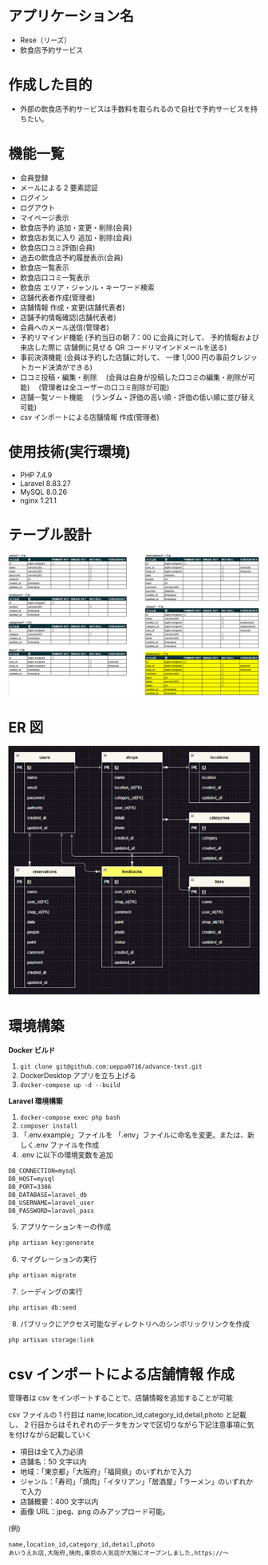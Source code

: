 # アプリケーション名

- Rese（リーズ）
- 飲食店予約サービス

# 作成した目的

- 外部の飲食店予約サービスは手数料を取られるので自社で予約サービスを持ちたい。

# 機能一覧

- 会員登録
- メールによる 2 要素認証
- ログイン
- ログアウト
- マイページ表示
- 飲食店予約 追加・変更・削除(会員)
- 飲食店お気に入り 追加・削除(会員)
- 飲食店口コミ評価(会員)
- 過去の飲食店予約履歴表示(会員)
- 飲食店一覧表示
- 飲食店口コミ一覧表示
- 飲食店 エリア・ジャンル・キーワード検索
- 店舗代表者作成(管理者)
- 店舗情報 作成・変更(店舗代表者)
- 店舗予約情報確認(店舗代表者)
- 会員へのメール送信(管理者)
- 予約リマインド機能
  (予約当日の朝 7：00 に会員に対して、
  予約情報および来店した際に
  店舗側に見せる QR コードリマインドメールを送る)
- 事前決済機能
  (会員は予約した店舗に対して、
  一律 1,000 円の事前クレジットカード決済ができる)
  <!-- Pro入会テストにて追加 -->
- 口コミ投稿・編集・削除
  　(会員は自身が投稿した口コミの編集・削除が可能)
  　(管理者は全ユーザーの口コミ削除が可能)
- 店舗一覧ソート機能
  　(ランダム・評価の高い順・評価の低い順に並び替え可能)
- csv インポートによる店舗情報 作成(管理者)

# 使用技術(実行環境)

- PHP 7.4.9
- Laravel 8.83.27
- MySQL 8.0.26
- nginx 1.21.1

# テーブル設計

<!-- Pro入会テストにて修正 -->

![alt text](image_table_pro.png)

# ER 図

<!-- Pro入会テストにて修正 -->

![alt text](image_er_pro.png)

# 環境構築

**Docker ビルド**

1. `git clone git@github.com:ueppa0716/advance-test.git`
2. DockerDesktop アプリを立ち上げる
3. `docker-compose up -d --build`

**Laravel 環境構築**

1. `docker-compose exec php bash`
2. `composer install`
3. 「.env.example」ファイルを 「.env」ファイルに命名を変更。または、新しく.env ファイルを作成
4. .env に以下の環境変数を追加

```text
DB_CONNECTION=mysql
DB_HOST=mysql
DB_PORT=3306
DB_DATABASE=laravel_db
DB_USERNAME=laravel_user
DB_PASSWORD=laravel_pass
```

5. アプリケーションキーの作成

```bash
php artisan key:generate
```

6. マイグレーションの実行

```bash
php artisan migrate
```

7. シーディングの実行

```bash
php artisan db:seed
```

8. パブリックにアクセス可能なディレクトリへのシンボリックリンクを作成

```bash
php artisan storage:link
```

<!-- Pro入会テストにて追加 -->

# csv インポートによる店舗情報 作成

管理者は csv をインポートすることで、店舗情報を追加することが可能

csv ファイルの 1 行目は name,location_id,category_id,detail,photo と記載し、
2 行目からはそれぞれのデータをカンマで区切りながら下記注意事項に気を付けながら記載していく

- 項目は全て入力必須
- 店舗名：50 文字以内
- 地域：「東京都」「大阪府」「福岡県」のいずれかで入力
- ジャンル：「寿司」「焼肉」「イタリアン」「居酒屋」「ラーメン」のいずれかで入力
- 店舗概要：400 文字以内
- 画像 URL：jpeg、png のみアップロード可能。

(例)

```csvファイル
name,location_id,category_id,detail,photo
あいうえお店,大阪府,焼肉,東京の人気店が大阪にオープンしました,https://～
```
